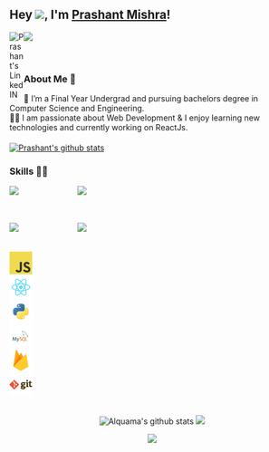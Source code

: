 ## Hey  <img src="https://github.com/TheDudeThatCode/TheDudeThatCode/blob/master/Assets/Hi.gif" width="28px">, I'm [Prashant Mishra](https://www.linkedin.com/in/prashant-mishra-35b6a8183/)!

<!--
**Trickym/Trickym** is a ✨ _special_ ✨ repository because its `README.md` (this file) appears on your GitHub profile.

Here are some ideas to get you started:

- 🔭 I’m currently working on ...
- 🌱 I’m currently learning ...
- 👯 I’m looking to collaborate on ...
- 🤔 I’m looking for help with ...
- 💬 Ask me about ...
- 📫 How to reach me: ...
- 😄 Pronouns: ...
- ⚡ Fun fact: ...
-->
<a href="https://www.linkedin.com/in/prashant-mishra-35b6a8183/">
  <img align="left" alt="Prashant's LinkedIN" width="25px" src="https://raw.githubusercontent.com/peterthehan/peterthehan/master/assets/linkedin.svg" />
</a>

![](https://komarev.com/ghpvc/?username=trickym&style=flat&color=blueviolet&label=PROFILE+VIEWS)

<br />


### About Me 🚀
🌱 I’m a Final Year Undergrad and pursuing bachelors degree in Computer Science and Engineering. </br>
👨‍💻  I am passionate about Web Development & I enjoy learning new technologies and currently working on ReactJs. </br>
<br />
<a href="https://github.com/trickym/github-readme-stats"><img align="center" src="https://github-readme-stats.vercel.app/api?username=trickym&show_icons=true&include_all_commits=true&theme=gotham&hide_border=true" alt="Prashant's github stats" /></a>
<br/>

### Skills 👨‍💻 
  <p>
  <img align="left" width="120px" src="https://img.shields.io/badge/Java-ED8B00?style=for-the-badge&logo=java&logoColor=white"  />
  <img align="left" width="135px" src="https://img.shields.io/badge/HTML5-E34F26?style=for-the-badge&logo=html5&logoColor=white"  />
  </p>
  <br/>
  <br/>
  <br/>
  <p>
  <img align="left" width="120px" src="https://img.shields.io/badge/CSS3-1572B6?style=for-the-badge&logo=css3&logoColor=white"  />
  <img align="left" width="80px" src="https://img.shields.io/badge/C-00599C?style=for-the-badge&logo=c&logoColor=white"  /></p>
  <br/>
  <br/>
  <br/>
  <code><img height="40" src="https://raw.githubusercontent.com/github/explore/80688e429a7d4ef2fca1e82350fe8e3517d3494d/topics/javascript/javascript.png">
<img height="40" src="https://raw.githubusercontent.com/github/explore/80688e429a7d4ef2fca1e82350fe8e3517d3494d/topics/react/react.png">
<img height="40" src="https://raw.githubusercontent.com/github/explore/80688e429a7d4ef2fca1e82350fe8e3517d3494d/topics/python/python.png">
<img height="40" src="https://raw.githubusercontent.com/github/explore/80688e429a7d4ef2fca1e82350fe8e3517d3494d/topics/mysql/mysql.png">
<img height="40" src="https://raw.githubusercontent.com/github/explore/80688e429a7d4ef2fca1e82350fe8e3517d3494d/topics/firebase/firebase.png">
<img height="40" src="https://raw.githubusercontent.com/github/explore/80688e429a7d4ef2fca1e82350fe8e3517d3494d/topics/git/git.png"></code>
<br/>
<br/>
<p align="center">
<img width="49%" src="https://github-readme-stats.vercel.app/api?username=trickym&show_icons=true&include_all_commits=true&theme=radical" alt="Alquama's github stats" />

 <img width="49%" src="https://github-readme-streak-stats.herokuapp.com/?user=trickym&show_icons=true&locale=en&layout=compact&theme=radical&line_height=0" />
</p> 

<p align = "center"> 
<img src="https://activity-graph.herokuapp.com/graph?username=trickym&theme=redical">
</p> 
